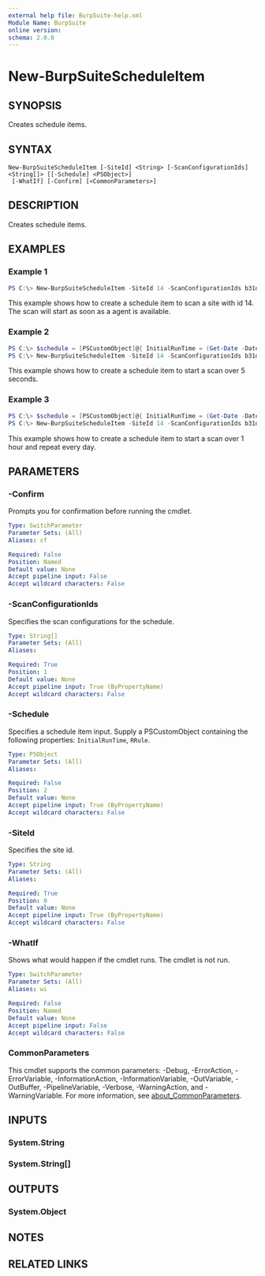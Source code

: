 ```yaml
---
external help file: BurpSuite-help.xml
Module Name: BurpSuite
online version:
schema: 2.0.0
---
```


# New-BurpSuiteScheduleItem

## SYNOPSIS
Creates schedule items.

## SYNTAX

```
New-BurpSuiteScheduleItem [-SiteId] <String> [-ScanConfigurationIds] <String[]> [[-Schedule] <PSObject>]
 [-WhatIf] [-Confirm] [<CommonParameters>]
```

## DESCRIPTION
Creates schedule items.

## EXAMPLES

### Example 1
```powershell
PS C:\> New-BurpSuiteScheduleItem -SiteId 14 -ScanConfigurationIds b31dea7c-c03e-4f66-8f5c-083c0bc14e05
```

This example shows how to create a schedule item to scan a site with id 14. The scan will start as soon as a agent is available.

### Example 2
```powershell
PS C:\> $schedule = [PSCustomObject]@{ InitialRunTime = (Get-Date -Date ([DateTime]::UtcNow.AddSeconds(5)) -Format o) }
PS C:\> New-BurpSuiteScheduleItem -SiteId 14 -ScanConfigurationIds b31dea7c-c03e-4f66-8f5c-083c0bc14e05 -Schedule $schedule
```

This example shows how to create a schedule item to start a scan over 5 seconds.

### Example 3
```powershell
PS C:\> $schedule = [PSCustomObject]@{ InitialRunTime = (Get-Date -Date ([DateTime]::UtcNow.AddSeconds(5)) -Format o); RRule = 'FREQ=DAILY;INTERVAL=1' }
PS C:\> New-BurpSuiteScheduleItem -SiteId 14 -ScanConfigurationIds b31dea7c-c03e-4f66-8f5c-083c0bc14e05 -Schedule $schedule
```

This example shows how to create a schedule item to start a scan over 1 hour and repeat every day.

## PARAMETERS

### -Confirm
Prompts you for confirmation before running the cmdlet.

```yaml
Type: SwitchParameter
Parameter Sets: (All)
Aliases: cf

Required: False
Position: Named
Default value: None
Accept pipeline input: False
Accept wildcard characters: False
```

### -ScanConfigurationIds
Specifies the scan configurations for the schedule.

```yaml
Type: String[]
Parameter Sets: (All)
Aliases:

Required: True
Position: 1
Default value: None
Accept pipeline input: True (ByPropertyName)
Accept wildcard characters: False
```

### -Schedule
Specifies a schedule item input. Supply a PSCustomObject containing the following properties: `InitialRunTime`, `RRule`.

```yaml
Type: PSObject
Parameter Sets: (All)
Aliases:

Required: False
Position: 2
Default value: None
Accept pipeline input: True (ByPropertyName)
Accept wildcard characters: False
```

### -SiteId
Specifies the site id.

```yaml
Type: String
Parameter Sets: (All)
Aliases:

Required: True
Position: 0
Default value: None
Accept pipeline input: True (ByPropertyName)
Accept wildcard characters: False
```

### -WhatIf
Shows what would happen if the cmdlet runs.
The cmdlet is not run.

```yaml
Type: SwitchParameter
Parameter Sets: (All)
Aliases: wi

Required: False
Position: Named
Default value: None
Accept pipeline input: False
Accept wildcard characters: False
```

### CommonParameters
This cmdlet supports the common parameters: -Debug, -ErrorAction, -ErrorVariable, -InformationAction, -InformationVariable, -OutVariable, -OutBuffer, -PipelineVariable, -Verbose, -WarningAction, and -WarningVariable. For more information, see [about_CommonParameters](http://go.microsoft.com/fwlink/?LinkID=113216).

## INPUTS

### System.String

### System.String[]

## OUTPUTS

### System.Object
## NOTES

## RELATED LINKS
